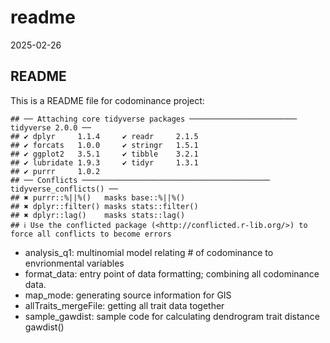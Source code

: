 readme
================
2025-02-26

## README

This is a README file for codominance project:

    ## ── Attaching core tidyverse packages ──────────────────────── tidyverse 2.0.0 ──
    ## ✔ dplyr     1.1.4     ✔ readr     2.1.5
    ## ✔ forcats   1.0.0     ✔ stringr   1.5.1
    ## ✔ ggplot2   3.5.1     ✔ tibble    3.2.1
    ## ✔ lubridate 1.9.3     ✔ tidyr     1.3.1
    ## ✔ purrr     1.0.2     
    ## ── Conflicts ────────────────────────────────────────── tidyverse_conflicts() ──
    ## ✖ purrr::%||%()   masks base::%||%()
    ## ✖ dplyr::filter() masks stats::filter()
    ## ✖ dplyr::lag()    masks stats::lag()
    ## ℹ Use the conflicted package (<http://conflicted.r-lib.org/>) to force all conflicts to become errors

- analysis_q1: multinomial model relating \# of codominance to
  envrionmental variables
- format_data: entry point of data formatting; combining all codominance
  data.
- map_mode: generating source information for GIS
- allTraits_mergeFile: getting all trait data together
- sample_gawdist: sample code for calculating dendrogram trait distance
  gawdist()
